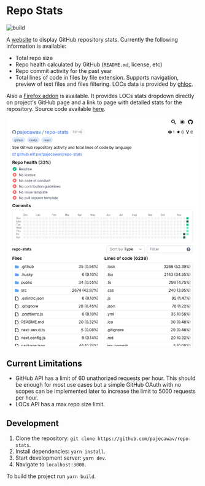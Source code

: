 # Repo Stats

![build](https://github.com/pajecawav/repo-stats/actions/workflows/build.yml/badge.svg)

A [website](https://github.elif.pw/) to display GitHub repository stats. Currently the following information is available:

-   Total repo size
-   Repo health calculated by GitHub (`README.md`, license, etc)
-   Repo commit activity for the past year
-   Total lines of code in files by file extension. Supports navigation, preview of text files and files filtering. LOCs data is provided by [ghloc](https://github.com/subtle-byte/ghloc).

Also a [Firefox addon](https://addons.mozilla.org/ru/firefox/addon/github-lines-of-code/) is available. It provides LOCs stats dropdown directly on project's GitHub page and a link to page with detailed stats for the repository. Source code available [here](https://github.com/pajecawav/ghloc-extension/).

[![Screenshot of the site](./assets/screenshot.png)](https://github.elif.pw/pajecawav/repo-stats)

## Current Limitations

-   GitHub API has a limit of 60 unathorized requests per hour. This should be enough for most use cases but a simple GitHub OAuth with no scopes can be implemented later to increase the limit to 5000 requests per hour.
-   LOCs API has a max repo size limit.

## Development

1. Clone the repository: `git clone https://github.com/pajecawav/repo-stats`.
1. Install dependencies: `yarn install`.
1. Start development server: `yarn dev`.
1. Navigate to `localhost:3000`.

To build the project run `yarn build`.
